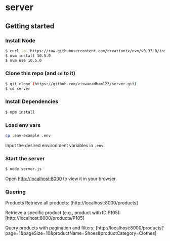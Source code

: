 # server

## Getting started

### Install Node
```sh
$ curl -o- https://raw.githubusercontent.com/creationix/nvm/v0.33.0/install.sh | bash
$ nvm install 10.5.0
$ nvm use 10.5.0
```

### Clone this repo (and `cd` to it)
```sh
$ git clone (https://github.com/viswanadham123/server.git)
$ cd server
```

### Install Dependencies
```sh
$ npm install
```

### Load env vars
```sh
cp .env-example .env
```
Input the desired environment variables in `.env`.

### Start the server
```sh
$ node server.js
```
Open [http://localhost:8000](http://localhost:8000) to view it in your browser.

### Quering
Products
Retrieve all products:
[http://localhost:8000/products]

Retrieve a specific product (e.g., product with ID P105):
[http://localhost:8000/products/P105]

Query products with pagination and filters:
[http://localhost:8000/products?page=1&pageSize=10&productName=Shoes&productCategory=Clothes]
